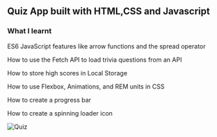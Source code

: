 ## Quiz App built with HTML,CSS and Javascript

### What I learnt

<p>ES6 JavaScript features like arrow functions and the spread operator</p>
<p>How to use the Fetch API to load trivia questions from an API</p>
<p>How to store high scores in Local Storage</p>
<p>How to use Flexbox, Animations, and REM units in CSS</p>
<p>How to create a progress bar</p>
<p>How to create a spinning loader icon</p>

![Quiz](https://user-images.githubusercontent.com/47123640/133663814-dba96823-be9b-427c-b993-7f43df0bb938.png)
